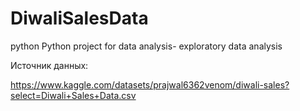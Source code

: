 # DiwaliSalesData
python
Python project for data analysis- exploratory data analysis


Источник данных:


https://www.kaggle.com/datasets/prajwal6362venom/diwali-sales?select=Diwali+Sales+Data.csv
